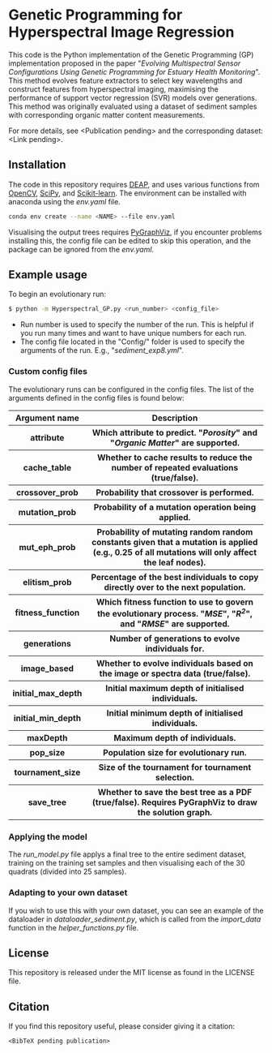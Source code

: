 # Genetic Programming for Hyperspectral Image Regression

This code is the Python implementation of the Genetic Programming (GP) implementation proposed in the paper "<i>Evolving Multispectral Sensor Configurations Using Genetic Programming for Estuary Health Monitoring</i>". This method evolves feature extractors to select key wavelengths and construct features from hyperspectral imaging, maximising the performance of support vector regression (SVR) models over generations. This method was originally evaluated using a dataset of sediment samples with corresponding organic matter content measurements.

For more details, see \<Publication pending\> and the corresponding dataset: \<Link pending\>.

## Installation

The code in this repository requires [DEAP](https://github.com/DEAP/deap), and uses various functions from [OpenCV](https://github.com/opencv/opencv), [SciPy](https://docs.scipy.org/doc/scipy/), and [Scikit-learn](https://scikit-learn.org/). The environment can be installed with anaconda using the <i>env.yaml</i> file.

```bash
conda env create --name <NAME> --file env.yaml
```

Visualising the output trees requires [PyGraphViz](https://pygraphviz.github.io/), if you encounter problems installing this, the config file can be edited to skip this operation, and the package can be ignored from the <i>env.yaml</i>.

## Example usage
To begin an evolutionary run: 

```bash
$ python -m Hyperspectral_GP.py <run_number> <config_file>
```

* Run number is used to specify the number of the run. This is helpful if you run many times and want to have unique numbers for each run.
* The config file located in the "Config/" folder is used to specify the arguments of the run. E.g., "<i>sediment_exp8.yml</i>".


### Custom config files
The evolutionary runs can be configured in the config files. The list of the arguments defined in the config files is found below:

<table>
  <tr>
    <th>Argument name</th>
    <th>Description</th>
  </tr>
  <tr>
    <th>attribute</th>
    <th>Which attribute to predict. "<i>Porosity</i>" and "<i>Organic Matter</i>" are supported.</th>
  </tr>
  <tr>
    <th>cache_table</th>
    <th>Whether to cache results to reduce the number of repeated evaluations (true/false).</th>
  </tr>
  <tr>
    <th>crossover_prob</th>
    <th>Probability that crossover is performed.</th>
  </tr>
    <tr>
    <th>mutation_prob</th>
    <th>Probability of a mutation operation being applied.</th>
  </tr>
  <tr>
    <th>mut_eph_prob</th>
    <th>Probability of mutating random random constants given that a mutation is applied (e.g., 0.25 of all mutations will only affect the leaf nodes). </th>
  </tr>
  <tr>
    <th>elitism_prob</th>
    <th>Percentage of the best individuals to copy directly over to the next population.</th>
  </tr>
  <tr>
    <th>fitness_function</th>
    <th>Which fitness function to use to govern the evolutionary process. "<i>MSE</i>", "<i>R<sup>2</sup></i>", and "<i>RMSE</i>" are supported.</th>
  </tr>
  <tr>
    <th>generations</th>
    <th>Number of generations to evolve individuals for.</th>
  </tr>
  <tr>
    <th>image_based</th>
    <th>Whether to evolve individuals based on the image or spectra data (true/false).</th>
  </tr>
  <tr>
    <th>initial_max_depth</th>
    <th>Initial maximum depth of initialised individuals.</th>
  </tr>
  <tr>
    <th>initial_min_depth</th>
    <th>Initial minimum depth of initialised individuals.</th>
  </tr>
  <tr>
    <th>maxDepth</th>
    <th>Maximum depth of individuals.</th>
  </tr>
  <tr>
    <th>pop_size</th>
    <th>Population size for evolutionary run.</th>
  </tr>
  <tr>
    <th>tournament_size</th>
    <th>Size of the tournament for tournament selection.</th>
  </tr>
  <tr>
    <th>save_tree</th>
    <th>Whether to save the best tree as a PDF (true/false). Requires PyGraphViz to draw the solution graph.</th>
  </tr>
  </table>

### Applying the model

The <i>run_model.py</i> file applys a final tree to the entire sediment dataset, training on the training set samples and then visualising each of the 30 quadrats (divided into 25 samples).


### Adapting to your own dataset

If you wish to use this with your own dataset, you can see an example of the dataloader in <i>dataloader_sediment.py</i>, which is called from the <i>import_data</i> function in the <i>helper_functions.py</i> file.

## License

This repository is released under the MIT license as found in the LICENSE file.

## Citation

If you find this repository useful, please consider giving it a citation:

```
<BibTeX pending publication>
```
